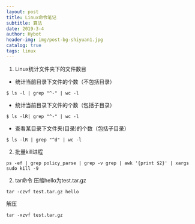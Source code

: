 ```yaml
---
layout: post 
title: Linux命令笔记
subtitle: 算法 
date: 2019-3-4 
author: Hybot 
header-img: img/post-bg-shiyuan1.jpg 
catalog: true 
tags: linux
---
```


1. Linux统计文件夹下的文件数目

- 统计当前目录下文件的个数（不包括目录）
```
$ ls -l | grep "^-" | wc -l
```
- 统计当前目录下文件的个数（包括子目录）
```
$ ls -lR| grep "^-" | wc -l
```
- 查看某目录下文件夹(目录)的个数（包括子目录）
```
$ ls -lR | grep "^d" | wc -l
```

2. 批量kill进程
```
ps -ef | grep policy_parse | grep -v grep | awk '{print $2}' | xargs sudo kill -9
```

2. tar命令
压缩hello为test.tar.gz
```
tar -czvf test.tar.gz hello
```
解压
```
tar -xzvf test.tar.gz
```
